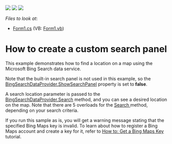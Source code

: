 <!-- default badges list -->
![](https://img.shields.io/endpoint?url=https://codecentral.devexpress.com/api/v1/VersionRange/128576270/14.2.3%2B)
[![](https://img.shields.io/badge/Open_in_DevExpress_Support_Center-FF7200?style=flat-square&logo=DevExpress&logoColor=white)](https://supportcenter.devexpress.com/ticket/details/E5084)
[![](https://img.shields.io/badge/📖_How_to_use_DevExpress_Examples-e9f6fc?style=flat-square)](https://docs.devexpress.com/GeneralInformation/403183)
<!-- default badges end -->
<!-- default file list -->
*Files to look at*:

* [Form1.cs](./CS/MapControl_SearchPanel/Form1.cs) (VB: [Form1.vb](./VB/MapControl_SearchPanel/Form1.vb))
<!-- default file list end -->
# How to create a custom search panel


<p>This example demonstrates how to find a location on a map using the Microsoft Bing Search data service.</p>
<p>Note that the built-in search panel is not used in this example, so the <a href="http://documentation.devexpress.com/#WindowsForms/DevExpressXtraMapBingSearchDataProvider_ShowSearchPaneltopic"><u>BingSearchDataProvider.ShowSearchPanel</u></a> property is set to<strong> false</strong>.</p>
<p>A search location parameter is passed to the <a href="http://documentation.devexpress.com/#WindowsForms/DevExpressXtraMapBingSearchDataProvider_Searchtopic1466"><u>BingSearchDataProvider.Search</u></a> method, and you can see a desired location on the map. Note that there are 5 overloads for the <a href="http://documentation.devexpress.com/#WindowsForms/DevExpressXtraMapBingSearchDataProvider_Searchtopic"><u>Search</u></a><u> </u>method, depending on your search criteria.</p>
<p>If you run this sample as is, you will get a warning message stating that the specified Bing Maps key is invalid. To learn about how to register a Bing Maps account and create a key for it, refer to <a href="http://documentation.devexpress.com/#WindowsForms/CustomDocument15102"><u>How to: Get a Bing Maps Key</u></a> tutorial.</p>
<p> </p>
<p> </p>

<br/>


